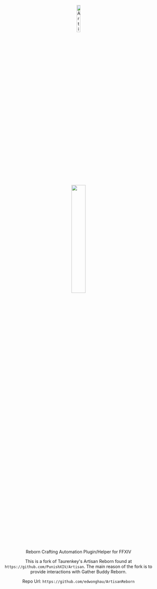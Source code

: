 <!-- Repository Header Begin -->
<div align="center">
<img src="https://raw.githubusercontent.com/edwonghau/ArtisanReborn/refs/heads/main/Artisan/Images/artisanreborn-icon.png" alt="Artisan IconUrl" width="15%">
<br>
<img src="https://raw.githubusercontent.com/edwonghau/ArtisanReborn/refs/heads/main/Artisan/Images/artisanreborn.png" width="30%" />

Reborn Crafting Automation Plugin/Helper for FFXIV

This is a fork of Taurenkey's Artisan Reborn found at `https://github.com/PunishXIV/Artisan`. The main reason of the fork is to provide interactions with Gather Buddy Reborn.

Repo Url: 
`https://github.com/edwonghau/ArtisanReborn`
</div>
